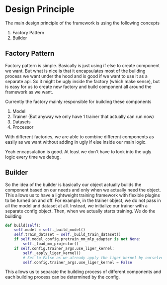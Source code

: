 

# Design Principle

The main design principle of the framework is using the following concepts
1. Factory Pattern
2. Builder

## Factory Pattern
Factory pattern is simple. Basically is just using if else to create component we want. But what is nice is that it encapsulates most of the building process we want under the hood and is good if we want to use it as a separate api. So it might be ugly inside the factory (which make sense), but is easy for us to create new factory and build component all around the framework as we want.

Currently the factory mainly responsible for building these components
1. Model
2. Trainer (But anyway we only have 1 trainer that actually can run now)
3. Datasets
4. Processor

With different factories, we are able to combine different components as easily as we want without adding in ugly if else inside our main logic. 

Yeah encapsulation is good. At least we don't have to look into the ugly logic every time we debug.


## Builder
So the idea of the builder is basically our object actually builds the component based on our needs and only when we actually need the object. This allows us to have a lightweight training framework with flexible plugins to be turned on and off. For example, in the trainer object, we do not pass in all the model and dataset at all. Instead, we initialize our trainer with a separate config object. Then, when we actually starts training. We do the building
```python
def build(self):
    self.model = self._build_model()
    self.train_dataset = self._build_train_dataset()
    if self.model_config.pretrain_mm_mlp_adapter is not None:
        self._load_mm_projector()
    if self.config.trainer_args.use_liger_kernel:
        self._apply_liger_kernel()
        # Set to False as we already apply the liger kernel by ourselves
        self.config.trainer_args.use_liger_kernel = False
``` 

This allows us to separate the building process of different components and each building process can be determined by the config.